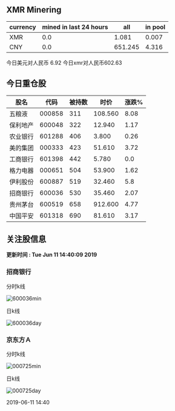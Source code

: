 ## XMR Minering

|currency|mined in last 24 hours|all|in pool|
|---|---|---|---|
|XMR|0.0|1.081|0.007|
|CNY|0.0|651.245|4.316|

今日美元对人民币 6.92	今日xmr对人民币602.63


## 今日重仓股 

|股名|代码|被持数|时价|涨跌%|
|---|---|---|---|---|
|五粮液|000858|311|108.560|8.08|
|保利地产|600048|322|12.940|1.17|
|农业银行|601288|406|3.800|0.26|
|美的集团|000333|423|51.610|3.72|
|工商银行|601398|442|5.780|0.0|
|格力电器|000651|504|53.900|1.62|
|伊利股份|600887|519|32.460|5.8|
|招商银行|600036|530|35.460|2.07|
|贵州茅台|600519|658|912.600|4.77|
|中国平安|601318|690|81.610|3.17|

## 关注股信息
**更新时间 : Tue Jun 11 14:40:09 2019**
### 招商银行 
分时k线

![600036min](http://image.sinajs.cn/newchart/min/n/sh600036.gif)

日k线

![600036day](http://image.sinajs.cn/newchart/daily/n/sh600036.gif)

### 京东方Ａ 
分时k线

![000725min](http://image.sinajs.cn/newchart/min/n/sz000725.gif)

日k线

![000725day](http://image.sinajs.cn/newchart/daily/n/sz000725.gif)

2019-06-11 14:40